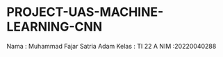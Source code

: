 # PROJECT-UAS-MACHINE-LEARNING-CNN
Nama : Muhammad Fajar Satria Adam
Kelas : TI 22 A
NIM :20220040288
